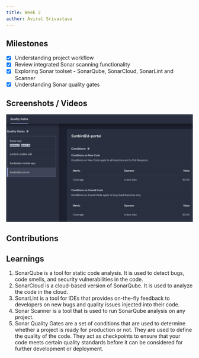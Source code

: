 ```yaml
---
title: Week 2
author: Aviral Srivastava
---
```


## Milestones
- [x] Understanding project workflow
- [x] Review integrated Sonar scanning functionality
- [x] Exploring Sonar toolset - SonarQube, SonarCloud, SonarLint and Scanner
- [x] Understanding Sonar quality gates

## Screenshots / Videos 

![Quality Gate used for SunbirdEd-Portal repository](assets/image.png)

## Contributions

## Learnings

1. SonarQube is a tool for static code analysis. It is used to detect bugs, code smells, and security vulnerabilities in the code.
2. SonarCloud is a cloud-based version of SonarQube. It is used to analyze the code in the cloud.
3. SonarLint is a tool for IDEs that provides on-the-fly feedback to developers on new bugs and quality issues injected into their code.
4. Sonar Scanner is a tool that is used to run SonarQube analysis on any project.
5. Sonar Quality Gates are a set of conditions that are used to determine whether a project is ready for production or not. They are used to define the quality of the code. They act as checkpoints to ensure that your code meets certain quality standards before it can be considered for further development or deployment.
